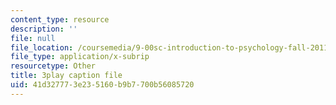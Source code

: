 ```yaml
---
content_type: resource
description: ''
file: null
file_location: /coursemedia/9-00sc-introduction-to-psychology-fall-2011/41d327773e235160b9b7700b56085720_lBU64nfe8nM.vtt
file_type: application/x-subrip
resourcetype: Other
title: 3play caption file
uid: 41d32777-3e23-5160-b9b7-700b56085720
---
```

